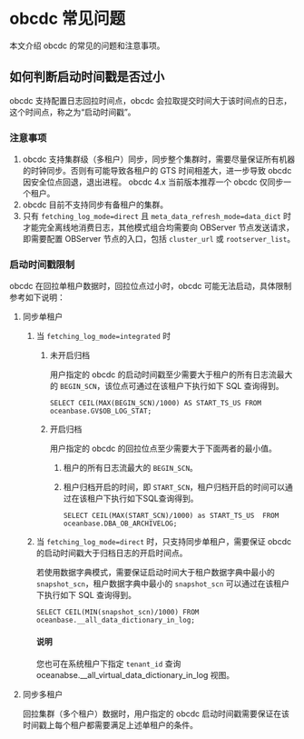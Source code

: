 # obcdc 常见问题

本文介绍 obcdc 的常见的问题和注意事项。

## 如何判断启动时间戳是否过小

obcdc 支持配置日志回拉时间点，obcdc 会拉取提交时间大于该时间点的日志，这个时间点，称之为“启动时间戳”。

### 注意事项

1. obcdc 支持集群级（多租户）同步，同步整个集群时，需要尽量保证所有机器的时钟同步。否则有可能导致各租户的 GTS 时间相差大，进一步导致 obcdc 因安全位点回退，退出进程。
obcdc 4.x 当前版本推荐一个 obcdc 仅同步一个租户。
2. obcdc 目前不支持同步有备租户的集群。
3. 只有 `fetching_log_mode=direct` 且 `meta_data_refresh_mode=data_dict` 时才能完全离线地消费日志，其他模式组合均需要向 OBServer 节点发送请求，即需要配置 OBServer 节点的入口，包括 `cluster_url` 或 `rootserver_list`。

### 启动时间戳限制

obcdc 在回拉单租户数据时，回拉位点过小时，obcdc 可能无法启动，具体限制参考如下说明：

1. 同步单租户

   1. 当 `fetching_log_mode=integrated` 时

       1. 未开启归档

          用户指定的 obcdc 的启动时间戳至少需要大于租户的所有日志流最大的 `BEGIN_SCN`，该位点可通过在该租户下执行如下 SQL 查询得到。

           ```shell
           SELECT CEIL(MAX(BEGIN_SCN)/1000) AS START_TS_US FROM oceanbase.GV$OB_LOG_STAT;
           ```

       2. 开启归档

          用户指定的 obcdc 的回拉位点至少需要大于下面两者的最小值。

          1. 租户的所有日志流最大的 `BEGIN_SCN`。
          2. 租户归档开启的时间，即 `START_SCN`，租户归档开启的时间可以通过在该租户下执行如下SQL查询得到。

             ```shell
             SELECT CEIL(MAX(START_SCN)/1000) as START_TS_US  FROM oceanbase.DBA_OB_ARCHIVELOG;
             ```

   2. 当 `fetching_log_mode=direct` 时，只支持同步单租户，需要保证 obcdc 的启动时间戳大于归档日志的开启时间点。

      若使用数据字典模式，需要保证启动时间大于租户数据字典中最小的 `snapshot_scn`，租户数据字典中最小的 `snapshot_scn` 可以通过在该租户下执行如下 SQL 查询得到。

       ```shell
       SELECT CEIL(MIN(snapshot_scn)/1000) FROM oceanbase.__all_data_dictionary_in_log;
       ```

       <main id="notice" type='explain'>
         <h4>说明</h4>
         <p>您也可在系统租户下指定 <code>tenant_id</code> 查询 oceanabse.__all_virtual_data_dictionary_in_log 视图。</p>
       </main>

2. 同步多租户

    回拉集群（多个租户）数据时，用户指定的 obcdc 启动时间戳需要保证在该时间戳上每个租户都需要满足上述单租户的条件。
